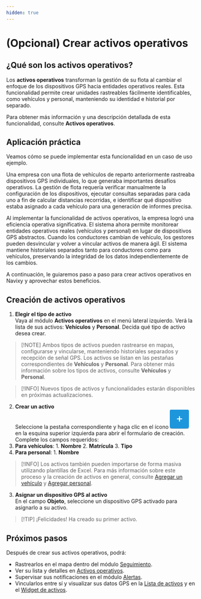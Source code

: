 ```yaml
---
hidden: true
---
```


# (Opcional) Crear activos operativos

## ¿Qué son los activos operativos?

Los **activos operativos** transforman la gestión de su flota al cambiar el enfoque de los dispositivos GPS hacia entidades operativos reales. Esta funcionalidad permite crear unidades rastreables fácilmente identificables, como vehículos y personal, manteniendo su identidad e historial por separado.

Para obtener más información y una descripción detallada de esta funcionalidad, consulte **Activos operativos**.

## Aplicación práctica

Veamos cómo se puede implementar esta funcionalidad en un caso de uso ejemplo.

Una empresa con una flota de vehículos de reparto anteriormente rastreaba dispositivos GPS individuales, lo que generaba importantes desafíos operativos. La gestión de flota requería verificar manualmente la configuración de los dispositivos, ejecutar consultas separadas para cada uno a fin de calcular distancias recorridas, e identificar qué dispositivo estaba asignado a cada vehículo para una generación de informes precisa.

Al implementar la funcionalidad de activos operativos, la empresa logró una eficiencia operativa significativa. El sistema ahora permite monitorear entidades operativos reales (vehículos y personal) en lugar de dispositivos GPS abstractos. Cuando los conductores cambian de vehículo, los gestores pueden desvincular y volver a vincular activos de manera ágil. El sistema mantiene historiales separados tanto para conductores como para vehículos, preservando la integridad de los datos independientemente de los cambios.

A continuación, le guiaremos paso a paso para crear activos operativos en Navixy y aprovechar estos beneficios.

## Creación de activos operativos

1. **Elegir el tipo de activo**\
   Vaya al módulo **Activos operativos** en el menú lateral izquierdo. Verá la lista de sus activos: **Vehículos** y **Personal**. Decida qué tipo de activo desea crear.

> \[!NOTE] Ambos tipos de activos pueden rastrearse en mapas, configurarse y vincularse, manteniendo historiales separados y recepción de señal GPS. Los activos se listan en las pestañas correspondientes de **Vehículos** y **Personal**. Para obtener más información sobre los tipos de activos, consulte **Vehículos** y **Personal**.

> \[!INFO] Nuevos tipos de activos y funcionalidades estarán disponibles en próximas actualizaciones.

2. **Crear un activo**\
   Seleccione la pestaña correspondiente y haga clic en el ícono ![Untitled-20250430-103751.png](../../gua-del-usuario/inicio-rpido/attachments/Untitled-20250430-103751.png) en la esquina superior izquierda para abrir el formulario de creación. Complete los campos requeridos:
3. **Para vehículos**: 1. **Nombre** 2. **Matrícula** 3. **Tipo**
4. **Para personal**: 1. **Nombre**

> \[!INFO] Los activos también pueden importarse de forma masiva utilizando plantillas de Excel. Para más información sobre este proceso y la creación de activos en general, consulte [Agregar un vehículo](https://squaregps.atlassian.net/wiki/spaces/UDOCES/pages/3261792301#agregar-vehiculo) y [Agregar personal](https://squaregps.atlassian.net/wiki/spaces/UDOCES/pages/3261988902#agregar-personal).

3. **Asignar un dispositivo GPS al activo**\
   En el campo **Objeto**, seleccione un dispositivo GPS activado para asignarlo a su activo.

> \[!TIP] ¡Felicidades! Ha creado su primer activo.

## Próximos pasos

Después de crear sus activos operativos, podrá:

* Rastrearlos en el mapa dentro del módulo [Seguimiento](../seguimiento/).
* Ver su lista y detalles en [Activos operativos](../activos-operativos/).
* Supervisar sus notificaciones en el módulo [Alertas](../reglas-y-alertas/).
* Vincularlos entre sí y visualizar sus datos GPS en la [Lista de activos](../seguimiento/lista-de-objetos/) y en el [Widget de activos](https://squaregps.atlassian.net/wiki/spaces/USERDOCSOLD/pages/2909015126/Object+widget).
